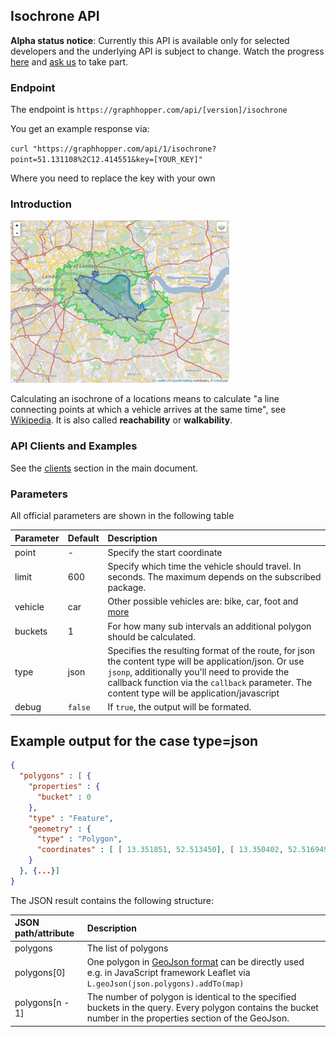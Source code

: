 ## Isochrone API

**Alpha status notice**: Currently this API is available only for selected developers and the underlying API is subject to change. Watch the progress [here](https://github.com/graphhopper/directions-api/issues/4) and [ask us](https://graphhopper.com/#contact) to take part.

### Endpoint

The endpoint is `https://graphhopper.com/api/[version]/isochrone`

You get an example response via:

`curl "https://graphhopper.com/api/1/isochrone?point=51.131108%2C12.414551&key=[YOUR_KEY]"`

Where you need to replace the key with your own

### Introduction

![Isochrone API](./img/isochrone-example.png)

Calculating an isochrone of a locations means to calculate
"a line connecting points at which a vehicle arrives at the same time", 
see [Wikipedia](http://en.wikipedia.org/wiki/Isochrone_map). 
It is also called **reachability** or **walkability**.

### API Clients and Examples

See the [clients](./index.md) section in the main document.

### Parameters

All official parameters are shown in the following table

Parameter   | Default | Description
:-----------|:--------|:-----------
point       | -       | Specify the start coordinate
limit       | 600     | Specify which time the vehicle should travel. In seconds. The maximum depends on the subscribed package.
vehicle     | car     | Other possible vehicles are: bike, car, foot and [more](./supported-vehicle-profiles.md)
buckets     | 1       | For how many sub intervals an additional polygon should be calculated.
type        | json    | Specifies the resulting format of the route, for json the content type will be application/json. Or use `jsonp`, additionally you'll need to provide the callback function via the `callback` parameter. The content type will be application/javascript
debug       | `false` | If `true`, the output will be formated.

## Example output for the case type=json

```json
{
  "polygons" : [ {
    "properties" : {
      "bucket" : 0
    },
    "type" : "Feature",
    "geometry" : {
      "type" : "Polygon",
      "coordinates" : [ [ 13.351851, 52.513450], [ 13.350402, 52.516949], [ 13.352598, 52.522252], ... ]
    }
  }, {...}]
}
```


The JSON result contains the following structure:

JSON path/attribute | Description
:-------------------|:------------
polygons             | The list of polygons
polygons[0]          | One polygon in [GeoJson format](http://en.wikipedia.org/wiki/GeoJSON) can be directly used e.g. in JavaScript framework Leaflet via `L.geoJson(json.polygons).addTo(map)`
polygons[n - 1]      | The number of polygon is identical to the specified buckets in the query. Every polygon contains the bucket number in the properties section of the GeoJson.

